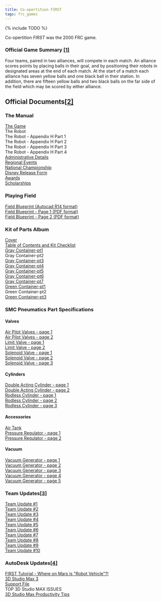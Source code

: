 ```yaml
---
title: Co-opertition FIRST
tags: frc_games
---
```

{% include TODO %}

Co-opertition *FIRST* was the 2000 FRC game.

### Official Game Summary [[1]](https://web.archive.org/web/20150316194933/http://www3.usfirst.org/sites/default/files/uploadedFiles/Who/FIRST_History/FRC_Game_Summaries_Photos.pdf "https://web.archive.org/web/20150316194933/http://www3.usfirst.org/sites/default/files/uploadedFiles/Who/FIRST_History/FRC_Game_Summaries_Photos.pdf")
Four teams, paired in two alliances, will compete in each match. An alliance scores points by placing balls in their goal, and by positioning their robots in designated areas at the end of each match. At the start of a match each alliance has seven yellow balls and one black ball in their station. In addition, there are fifteen yellow balls and two black balls on the far side of the field which may be scored by either alliance.

## Official Documents[[2]](https://web.archive.org/web/20010617145243/http://www.usfirst.org/2000comp/Docs/ "https://web.archive.org/web/20010617145243/http://www.usfirst.org/2000comp/Docs/")

### The Manual
[The Game](https://web.archive.org/web/20000829075102/http://www.usfirst.org/2000comp/Docs/TheGame.pdf "https://web.archive.org/web/20000829075102/http://www.usfirst.org/2000comp/Docs/TheGame.pdf")  
The Robot  
The Robot - Appendix H Part 1  
The Robot - Appendix H Part 2  
The Robot - Appendix H Part 3  
The Robot - Appendix H Part 4  
[Administrative Details](https://web.archive.org/web/20000829075305/http://www.usfirst.org/2000comp/Docs/Administrative2000.pdf "https://web.archive.org/web/20000829075305/http://www.usfirst.org/2000comp/Docs/Administrative2000.pdf")  
[Regional Events](https://web.archive.org/web/20000829075316/http://www.usfirst.org/2000comp/Docs/RegionalEvents2000.pdf "https://web.archive.org/web/20000829075316/http://www.usfirst.org/2000comp/Docs/RegionalEvents2000.pdf")  
[National Championship](https://web.archive.org/web/20000829075322/http://www.usfirst.org/2000comp/Docs/NationalChampionship2000.pdf "https://web.archive.org/web/20000829075322/http://www.usfirst.org/2000comp/Docs/NationalChampionship2000.pdf")  
[Disney Release Form](https://web.archive.org/web/20000829075329/http://www.usfirst.org/2000comp/Docs/Disneyrelease.pdf "https://web.archive.org/web/20000829075329/http://www.usfirst.org/2000comp/Docs/Disneyrelease.pdf")  
[Awards](https://web.archive.org/web/20000829075334/http://www.usfirst.org/2000comp/Docs/Awards2000.pdf "https://web.archive.org/web/20000829075334/http://www.usfirst.org/2000comp/Docs/Awards2000.pdf")  
[Scholarships](https://web.archive.org/web/20000829075343/http://www.usfirst.org/2000comp/Docs/Scholarships2000.pdf "https://web.archive.org/web/20000829075343/http://www.usfirst.org/2000comp/Docs/Scholarships2000.pdf")

### Playing Field
[Field Blueprint (Autocad R14 format)](https://web.archive.org/web/20010617145243/http://www.usfirst.org/2000comp/Docs/00-FLD-0001-D.dwg "https://web.archive.org/web/20010617145243/http://www.usfirst.org/2000comp/Docs/00-FLD-0001-D.dwg")  
[Field Blueprint - Page 1 (PDF format)](https://web.archive.org/web/20000829075402/http://www.usfirst.org/2000comp/Docs/00-FLD-0001-A-page1.pdf "https://web.archive.org/web/20000829075402/http://www.usfirst.org/2000comp/Docs/00-FLD-0001-A-page1.pdf")  
[Field Blueprint - Page 2 (PDF format)](https://web.archive.org/web/20001010114406/http://www.usfirst.org/2000comp/Docs/00-FLD-0001-A-page2.pdf "https://web.archive.org/web/20001010114406/http://www.usfirst.org/2000comp/Docs/00-FLD-0001-A-page2.pdf")

### Kit of Parts Album
[Cover](https://web.archive.org/web/20000829075414/http://www.usfirst.org/2000comp/Docs/KitCover.pdf "https://web.archive.org/web/20000829075414/http://www.usfirst.org/2000comp/Docs/KitCover.pdf")  
[Table of Contents and Kit Checklist](https://web.archive.org/web/20000829075449/http://www2.usfirst.org/2000comp/KitTOC.pdf "https://web.archive.org/web/20000829075449/http://www2.usfirst.org/2000comp/KitTOC.pdf")  
[Gray Container-pt1](https://web.archive.org/web/20000829075427/http://www.usfirst.org/2000comp/Docs/KitGray1.pdf "https://web.archive.org/web/20000829075427/http://www.usfirst.org/2000comp/Docs/KitGray1.pdf")  
Gray Container-pt2  
[Gray Container-pt3](https://web.archive.org/web/20000829075505/http://www.usfirst.org/2000comp/Docs/KitGray3.pdf "https://web.archive.org/web/20000829075505/http://www.usfirst.org/2000comp/Docs/KitGray3.pdf")  
[Gray Container-pt4](https://web.archive.org/web/20000829075516/http://www.usfirst.org/2000comp/Docs/KitGray4.pdf "https://web.archive.org/web/20000829075516/http://www.usfirst.org/2000comp/Docs/KitGray4.pdf")  
[Gray Container-pt5](https://web.archive.org/web/20000829075959/http://www2.usfirst.org/2000comp/KitGray5.pdf "https://web.archive.org/web/20000829075959/http://www2.usfirst.org/2000comp/KitGray5.pdf")  
[Gray Container-pt6](https://web.archive.org/web/20000829075922/http://www.usfirst.org/2000comp/Docs/KitGray6.pdf "https://web.archive.org/web/20000829075922/http://www.usfirst.org/2000comp/Docs/KitGray6.pdf")  
[Gray Container-pt7](https://web.archive.org/web/20000829075932/http://www.usfirst.org/2000comp/Docs/KitGray7.pdf "https://web.archive.org/web/20000829075932/http://www.usfirst.org/2000comp/Docs/KitGray7.pdf")  
[Green Container-pt1](https://web.archive.org/web/20000829075939/http://www.usfirst.org/2000comp/Docs/KitGreen1.pdf "https://web.archive.org/web/20000829075939/http://www.usfirst.org/2000comp/Docs/KitGreen1.pdf")  
Green Container-pt2  
[Green Container-pt3](https://web.archive.org/web/20000829080014/http://www.usfirst.org/2000comp/Docs/KitGreen3.pdf "https://web.archive.org/web/20000829080014/http://www.usfirst.org/2000comp/Docs/KitGreen3.pdf")

### SMC Pneumatics Part Specifications

#### Valves
[Air Pilot Valves - page 1](https://web.archive.org/web/20000829080021/http://www.usfirst.org/2000comp/Docs/SMC/airpilot1a.pdf "https://web.archive.org/web/20000829080021/http://www.usfirst.org/2000comp/Docs/SMC/airpilot1a.pdf")  
[Air Pilot Valves - page 2](https://web.archive.org/web/20000829080026/http://www.usfirst.org/2000comp/Docs/SMC/airpilot2a.pdf "https://web.archive.org/web/20000829080026/http://www.usfirst.org/2000comp/Docs/SMC/airpilot2a.pdf")  
[Limit Valve - page 1](https://web.archive.org/web/20000829080031/http://www.usfirst.org/2000comp/Docs/SMC/limitvalve1a.pdf "https://web.archive.org/web/20000829080031/http://www.usfirst.org/2000comp/Docs/SMC/limitvalve1a.pdf")  
[Limit Valve - page 2](https://web.archive.org/web/20000829080040/http://www.usfirst.org/2000comp/Docs/SMC/limitvalve2a.pdf "https://web.archive.org/web/20000829080040/http://www.usfirst.org/2000comp/Docs/SMC/limitvalve2a.pdf")  
[Solenoid Valve - page 1](https://web.archive.org/web/20000829080045/http://www.usfirst.org/2000comp/Docs/SMC/solenoid1a.pdf "https://web.archive.org/web/20000829080045/http://www.usfirst.org/2000comp/Docs/SMC/solenoid1a.pdf")  
[Solenoid Valve - page 2](https://web.archive.org/web/20000829080051/http://www.usfirst.org/2000comp/Docs/SMC/solenoid2a.pdf "https://web.archive.org/web/20000829080051/http://www.usfirst.org/2000comp/Docs/SMC/solenoid2a.pdf")  
[Solenoid Valve - page 3](https://web.archive.org/web/20000829080057/http://www.usfirst.org/2000comp/Docs/SMC/solenoid3a.pdf "https://web.archive.org/web/20000829080057/http://www.usfirst.org/2000comp/Docs/SMC/solenoid3a.pdf")

#### Cylinders
[Double Acting Cylinder - page 1](https://web.archive.org/web/20000829080102/http://www.usfirst.org/2000comp/Docs/SMC/cmcyl1a.pdf "https://web.archive.org/web/20000829080102/http://www.usfirst.org/2000comp/Docs/SMC/cmcyl1a.pdf")  
[Double Acting Cylinder - page 2](https://web.archive.org/web/20000829080109/http://www.usfirst.org/2000comp/Docs/SMC/cmcyl2a.pdf "https://web.archive.org/web/20000829080109/http://www.usfirst.org/2000comp/Docs/SMC/cmcyl2a.pdf")  
[Rodless Cylinder - page 1](https://web.archive.org/web/20000829080117/http://www.usfirst.org/2000comp/Docs/SMC/magcyl1a.pdf "https://web.archive.org/web/20000829080117/http://www.usfirst.org/2000comp/Docs/SMC/magcyl1a.pdf")  
[Rodless Cylinder - page 2](https://web.archive.org/web/20000829080122/http://www.usfirst.org/2000comp/Docs/SMC/magcyl2a.pdf "https://web.archive.org/web/20000829080122/http://www.usfirst.org/2000comp/Docs/SMC/magcyl2a.pdf")  
[Rodless Cylinder - page 3](https://web.archive.org/web/20000829080130/http://www.usfirst.org/2000comp/Docs/SMC/magcyl3a.pdf "https://web.archive.org/web/20000829080130/http://www.usfirst.org/2000comp/Docs/SMC/magcyl3a.pdf")

#### Accessories
[Air Tank](https://web.archive.org/web/20000829080135/http://www.usfirst.org/2000comp/Docs/SMC/airtank.pdf "https://web.archive.org/web/20000829080135/http://www.usfirst.org/2000comp/Docs/SMC/airtank.pdf")  
[Pressure Regulator - page 1](https://web.archive.org/web/20000829080142/http://www.usfirst.org/2000comp/Docs/SMC/reg1a.pdf "https://web.archive.org/web/20000829080142/http://www.usfirst.org/2000comp/Docs/SMC/reg1a.pdf")  
[Pressure Regulator - page 2](https://web.archive.org/web/20000829080152/http://www.usfirst.org/2000comp/Docs/SMC/reg2a.pdf "https://web.archive.org/web/20000829080152/http://www.usfirst.org/2000comp/Docs/SMC/reg2a.pdf")

#### Vacuum
[Vacuum Generator - page 1](https://web.archive.org/web/20000829080202/http://www.usfirst.org/2000comp/Docs/SMC/vacgen1a.pdf "https://web.archive.org/web/20000829080202/http://www.usfirst.org/2000comp/Docs/SMC/vacgen1a.pdf")  
[Vacuum Generator - page 2](https://web.archive.org/web/20000829080211/http://www.usfirst.org/2000comp/Docs/SMC/vacgen2a.pdf "https://web.archive.org/web/20000829080211/http://www.usfirst.org/2000comp/Docs/SMC/vacgen2a.pdf")  
[Vacuum Generator - page 3](https://web.archive.org/web/20000829080218/http://www.usfirst.org/2000comp/Docs/SMC/vacgen3a.pdf "https://web.archive.org/web/20000829080218/http://www.usfirst.org/2000comp/Docs/SMC/vacgen3a.pdf")  
[Vacuum Generator - page 4](https://web.archive.org/web/20000829080229/http://www.usfirst.org/2000comp/Docs/SMC/vacgen4a.pdf "https://web.archive.org/web/20000829080229/http://www.usfirst.org/2000comp/Docs/SMC/vacgen4a.pdf")  
[Vacuum Generator - page 5](https://web.archive.org/web/20000829080239/http://www.usfirst.org/2000comp/Docs/SMC/vacgen5a.pdf "https://web.archive.org/web/20000829080239/http://www.usfirst.org/2000comp/Docs/SMC/vacgen5a.pdf")

### Team Updates[[3]](https://web.archive.org/web/20010617142024/http://www.usfirst.org/2000comp/TeamUpdates/ "https://web.archive.org/web/20010617142024/http://www.usfirst.org/2000comp/TeamUpdates/")
[Team Update #1](https://web.archive.org/web/20001004200743/http://usfirst.org/2000comp/TeamUpdates/tmup1.pdf "https://web.archive.org/web/20001004200743/http://usfirst.org/2000comp/TeamUpdates/tmup1.pdf")  
[Team Update #2](https://web.archive.org/web/20000919170447/http://www.usfirst.org/2000comp/TeamUpdates/tmup2.pdf "https://web.archive.org/web/20000919170447/http://www.usfirst.org/2000comp/TeamUpdates/tmup2.pdf")  
[Team Update #3](https://web.archive.org/web/20000919170433/http://www.usfirst.org/2000comp/TeamUpdates/tmup3.pdf "https://web.archive.org/web/20000919170433/http://www.usfirst.org/2000comp/TeamUpdates/tmup3.pdf")  
[Team Update #4](https://web.archive.org/web/20000919170425/http://www.usfirst.org/2000comp/TeamUpdates/tmup4.pdf "https://web.archive.org/web/20000919170425/http://www.usfirst.org/2000comp/TeamUpdates/tmup4.pdf")  
[Team Update #5](https://web.archive.org/web/20001012154454/http://www.usfirst.org/2000comp/TeamUpdates/tmup5.pdf "https://web.archive.org/web/20001012154454/http://www.usfirst.org/2000comp/TeamUpdates/tmup5.pdf")  
[Team Update #6](https://web.archive.org/web/20001012170146/http://www.usfirst.org/2000comp/TeamUpdates/tmup6.pdf "https://web.archive.org/web/20001012170146/http://www.usfirst.org/2000comp/TeamUpdates/tmup6.pdf")  
[Team Update #7](https://web.archive.org/web/20000919170403/http://www.usfirst.org/2000comp/TeamUpdates/tmup7.pdf "https://web.archive.org/web/20000919170403/http://www.usfirst.org/2000comp/TeamUpdates/tmup7.pdf")  
[Team Update #8](https://web.archive.org/web/20001012172133/http://www.usfirst.org/2000comp/TeamUpdates/tmup8.pdf "https://web.archive.org/web/20001012172133/http://www.usfirst.org/2000comp/TeamUpdates/tmup8.pdf")  
[Team Update #9](https://web.archive.org/web/20000919170349/http://www.usfirst.org/2000comp/TeamUpdates/tmup9.pdf "https://web.archive.org/web/20000919170349/http://www.usfirst.org/2000comp/TeamUpdates/tmup9.pdf")  
[Team Update #10](https://web.archive.org/web/20001012141310/http://www.usfirst.org/2000comp/TeamUpdates/tmup10.pdf "https://web.archive.org/web/20001012141310/http://www.usfirst.org/2000comp/TeamUpdates/tmup10.pdf")

### AutoDesk Updates[[4]](https://web.archive.org/web/20010617150829/http://www.usfirst.org/2000comp/AutodeskUpdates/ "https://web.archive.org/web/20010617150829/http://www.usfirst.org/2000comp/AutodeskUpdates/")
[FIRST Tutorial - Where on Mars is "Robot Vehicle"?!](https://web.archive.org/web/20000919170529/http://www.usfirst.org/2000comp/AutodeskUpdates/Niks2000tutorial.pdf "https://web.archive.org/web/20000919170529/http://www.usfirst.org/2000comp/AutodeskUpdates/Niks2000tutorial.pdf")  
[3D Studio Max 3](https://web.archive.org/web/20000919170600/http://www.usfirst.org/2000comp/AutodeskUpdates/teds2000tutorial.pdf "https://web.archive.org/web/20000919170600/http://www.usfirst.org/2000comp/AutodeskUpdates/teds2000tutorial.pdf")  
[Support File](https://web.archive.org/web/20010617150829/http://www.usfirst.org/2000comp/AutodeskUpdates/ROBOT2.max "https://web.archive.org/web/20010617150829/http://www.usfirst.org/2000comp/AutodeskUpdates/ROBOT2.max")  
TOP 3D Studio MAX ISSUES  
[3D Studio Max Productivity Tips](https://web.archive.org/web/20000919170643/http://www.usfirst.org/2000comp/AutodeskUpdates/Tedstips.pdf "https://web.archive.org/web/20000919170643/http://www.usfirst.org/2000comp/AutodeskUpdates/Tedstips.pdf")
